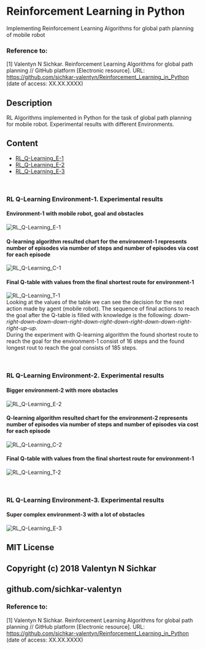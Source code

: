 # Reinforcement Learning in Python
Implementing Reinforcement Learning Algorithms for global path planning of mobile robot

### Reference to:
[1] Valentyn N Sichkar. Reinforcement Learning Algorithms for global path planning // GitHub platform [Electronic resource]. URL: https://github.com/sichkar-valentyn/Reinforcement_Learning_in_Python (date of access: XX.XX.XXXX)

## Description
RL Algorithms implemented in Python for the task of global path planning for mobile robot.
Experimental results with different Environments.

## Content
* [RL_Q-Learning_E-1](https://github.com/sichkar-valentyn/Reinforcement_Learning_in_Python/tree/master/RL_Q-Learning_E1)
* [RL_Q-Learning_E-2](https://github.com/sichkar-valentyn/Reinforcement_Learning_in_Python/tree/master/RL_Q-Learning_E2)
* [RL_Q-Learning_E-3](https://github.com/sichkar-valentyn/Reinforcement_Learning_in_Python/tree/master/RL_Q-Learning_E3)

<br/>

### RL Q-Learning Environment-1. Experimental results
#### Environment-1 with mobile robot, goal and obstacles
![RL_Q-Learning_E-1](images/Environment-1.png)

#### Q-learning algorithm resulted chart for the environment-1 represents number of episodes via number of steps and number of episodes via cost for each episode
![RL_Q-Learning_C-1](images/Charts-1.png)

#### Final Q-table with values from the final shortest route for environment-1
![RL_Q-Learning_T-1](images/Q-Table-E-1.png)
<br/>Looking at the values of the table we can see the decision for the next action made by agent (mobile robot). The sequence of final actions to reach the goal after the Q-table is filled with knowledge is the following: *down-right-down-down-down-right-down-right-down-right-down-down-right-right-up-up.*
<br/>During the experiment with Q-learning algorithm the found shortest route to reach the goal for the environment-1 consist of 16 steps and the found longest rout to reach the goal consists of 185 steps.

<br/>

### RL Q-Learning Environment-2. Experimental results
#### Bigger environment-2 with more obstacles
![RL_Q-Learning_E-2](images/Environment-2.png)

#### Q-learning algorithm resulted chart for the environment-2 represents number of episodes via number of steps and number of episodes via cost for each episode
![RL_Q-Learning_C-2](images/Charts-2.png)

#### Final Q-table with values from the final shortest route for environment-1
![RL_Q-Learning_T-2](images/Q-Table-E-2.png)

<br/>

### RL Q-Learning Environment-3. Experimental results
#### Super complex environment-3 with a lot of obstacles
![RL_Q-Learning_E-3](images/Environment-3.png)


## MIT License
## Copyright (c) 2018 Valentyn N Sichkar
## github.com/sichkar-valentyn
### Reference to:
[1] Valentyn N Sichkar. Reinforcement Learning Algorithms for global path planning // GitHub platform [Electronic resource]. URL: https://github.com/sichkar-valentyn/Reinforcement_Learning_in_Python (date of access: XX.XX.XXXX)
